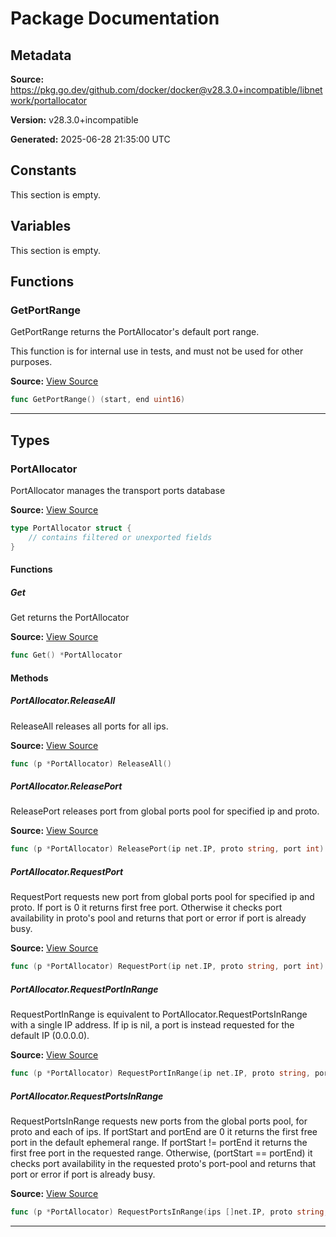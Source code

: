 # Package Documentation

## Metadata

**Source:** https://pkg.go.dev/github.com/docker/docker@v28.3.0+incompatible/libnetwork/portallocator

**Version:** v28.3.0+incompatible

**Generated:** 2025-06-28 21:35:00 UTC

## Constants

This section is empty.

## Variables

This section is empty.

## Functions

### GetPortRange

GetPortRange returns the PortAllocator's default port range.

This function is for internal use in tests, and must not be used
for other purposes.

**Source:** [View Source](https://github.com/docker/docker/blob/v28.3.0/libnetwork/portallocator/portallocator.go#L62)  

```go
func GetPortRange() (start, end uint16)
```

---

## Types

### PortAllocator

PortAllocator manages the transport ports database

**Source:** [View Source](https://github.com/docker/docker/blob/v28.3.0/libnetwork/portallocator/portallocator.go#L38)  

```go
type PortAllocator struct {
	// contains filtered or unexported fields
}
```

#### Functions

##### Get

Get returns the PortAllocator

**Source:** [View Source](https://github.com/docker/docker/blob/v28.3.0/libnetwork/portallocator/portallocator.go#L68)  

```go
func Get() *PortAllocator
```

#### Methods

##### PortAllocator.ReleaseAll

ReleaseAll releases all ports for all ips.

**Source:** [View Source](https://github.com/docker/docker/blob/v28.3.0/libnetwork/portallocator/portallocator.go#L280)  

```go
func (p *PortAllocator) ReleaseAll()
```

##### PortAllocator.ReleasePort

ReleasePort releases port from global ports pool for specified ip and proto.

**Source:** [View Source](https://github.com/docker/docker/blob/v28.3.0/libnetwork/portallocator/portallocator.go#L261)  

```go
func (p *PortAllocator) ReleasePort(ip net.IP, proto string, port int)
```

##### PortAllocator.RequestPort

RequestPort requests new port from global ports pool for specified ip and proto.
If port is 0 it returns first free port. Otherwise it checks port availability
in proto's pool and returns that port or error if port is already busy.

**Source:** [View Source](https://github.com/docker/docker/blob/v28.3.0/libnetwork/portallocator/portallocator.go#L113)  

```go
func (p *PortAllocator) RequestPort(ip net.IP, proto string, port int) (int, error)
```

##### PortAllocator.RequestPortInRange

RequestPortInRange is equivalent to PortAllocator.RequestPortsInRange with
a single IP address. If ip is nil, a port is instead requested for the
default IP (0.0.0.0).

**Source:** [View Source](https://github.com/docker/docker/blob/v28.3.0/libnetwork/portallocator/portallocator.go#L123)  

```go
func (p *PortAllocator) RequestPortInRange(ip net.IP, proto string, portStart, portEnd int) (int, error)
```

##### PortAllocator.RequestPortsInRange

RequestPortsInRange requests new ports from the global ports pool, for proto and each of ips.
If portStart and portEnd are 0 it returns the first free port in the default ephemeral range.
If portStart != portEnd it returns the first free port in the requested range.
Otherwise, (portStart == portEnd) it checks port availability in the requested proto's port-pool
and returns that port or error if port is already busy.

**Source:** [View Source](https://github.com/docker/docker/blob/v28.3.0/libnetwork/portallocator/portallocator.go#L135)  

```go
func (p *PortAllocator) RequestPortsInRange(ips []net.IP, proto string, portStart, portEnd int) (int, error)
```

---

